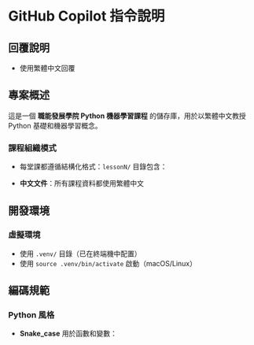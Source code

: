 # GitHub Copilot 指令說明

## 回覆說明
- 使用繁體中文回覆

## 專案概述
這是一個 **職能發展學院 Python 機器學習課程** 的儲存庫，用於以繁體中文教授 Python 基礎和機器學習概念。

### 課程組織模式
- 每堂課都遵循結構化格式：`lessonN/` 目錄包含：

- **中文文件**：所有課程資料都使用繁體中文
## 開發環境
### 虛擬環境
- 使用 `.venv/` 目錄（已在終端機中配置）
- 使用 `source .venv/bin/activate` 啟動（macOS/Linux）


## 編碼規範
### Python 風格
- **Snake_case** 用於函數和變數：